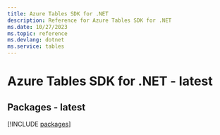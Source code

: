 ```yaml
---
title: Azure Tables SDK for .NET
description: Reference for Azure Tables SDK for .NET
ms.date: 10/27/2023
ms.topic: reference
ms.devlang: dotnet
ms.service: tables
---
```

# Azure Tables SDK for .NET - latest
## Packages - latest
[!INCLUDE [packages](tables-index.md)]